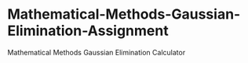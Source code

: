 # Mathematical-Methods-Gaussian-Elimination-Assignment
Mathematical Methods Gaussian Elimination Calculator
